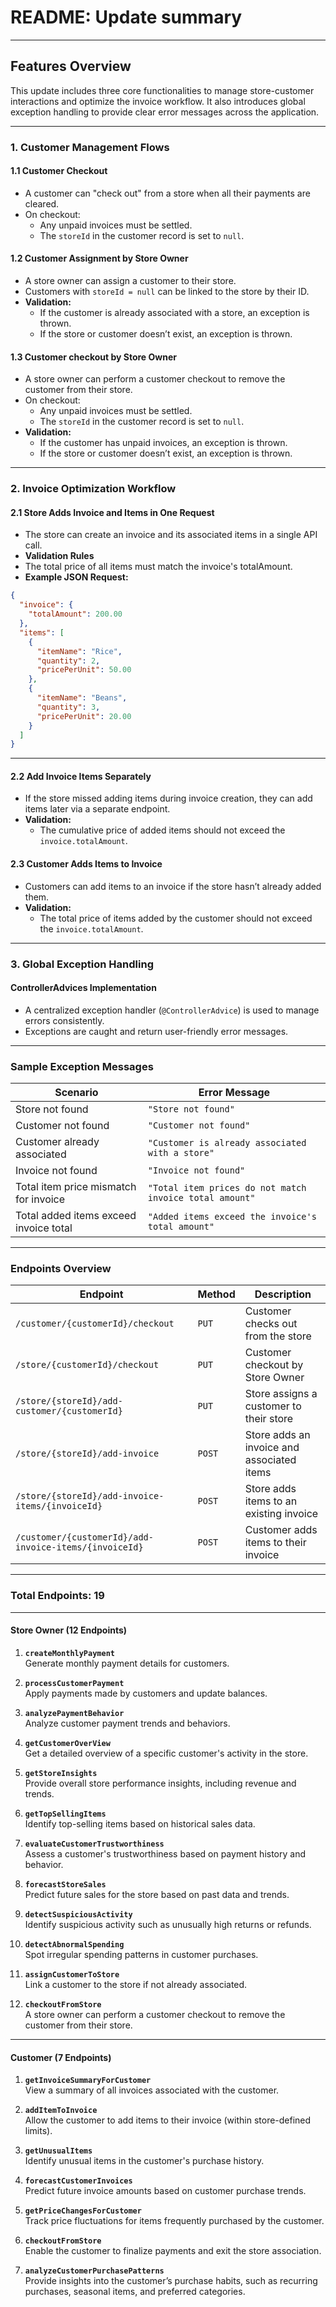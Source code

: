# **README: Update summary**

---

## **Features Overview**

This update includes three core functionalities to manage store-customer interactions and optimize the invoice workflow. It also introduces global exception handling to provide clear error messages across the application.

---

### **1. Customer Management Flows**

#### **1.1 Customer Checkout**
- A customer can "check out" from a store when all their payments are cleared.  
- On checkout:
  - Any unpaid invoices must be settled.
  - The `storeId` in the customer record is set to `null`.

#### **1.2 Customer Assignment by Store Owner**
- A store owner can assign a customer to their store.  
- Customers with `storeId = null` can be linked to the store by their ID.
- **Validation:**
  - If the customer is already associated with a store, an exception is thrown.
  - If the store or customer doesn’t exist, an exception is thrown.
    
#### **1.3 Customer checkout by Store Owner**
- A store owner can perform a customer checkout to remove the customer from their store.  
- On checkout:
  - Any unpaid invoices must be settled.
  - The `storeId` in the customer record is set to `null`.
- **Validation:**
  - If the customer has unpaid invoices, an exception is thrown.
  - If the store or customer doesn’t exist, an exception is thrown.

---

### **2. Invoice Optimization Workflow**

#### **2.1 Store Adds Invoice and Items in One Request**
- The store can create an invoice and its associated items in a single API call.  
- **Validation Rules**
- The total price of all items must match the invoice's totalAmount.
- **Example JSON Request:**
```json
{
  "invoice": {
    "totalAmount": 200.00
  },
  "items": [
    {
      "itemName": "Rice",
      "quantity": 2,
      "pricePerUnit": 50.00
    },
    {
      "itemName": "Beans",
      "quantity": 3,
      "pricePerUnit": 20.00
    }
  ]
}
```
---

#### **2.2 Add Invoice Items Separately**
- If the store missed adding items during invoice creation, they can add items later via a separate endpoint.
- **Validation:**
  - The cumulative price of added items should not exceed the `invoice.totalAmount`.

#### **2.3 Customer Adds Items to Invoice**
- Customers can add items to an invoice if the store hasn’t already added them.
- **Validation:**
  - The total price of items added by the customer should not exceed the `invoice.totalAmount`.

---

### **3. Global Exception Handling**

#### **ControllerAdvices Implementation**
- A centralized exception handler (`@ControllerAdvice`) is used to manage errors consistently.
- Exceptions are caught and return user-friendly error messages.

---

### **Sample Exception Messages**
| **Scenario**                        | **Error Message**                                           |
|-------------------------------------|------------------------------------------------------------|
| Store not found                     | `"Store not found"`                                         |
| Customer not found                  | `"Customer not found"`                                      |
| Customer already associated         | `"Customer is already associated with a store"`            |
| Invoice not found                   | `"Invoice not found"`                                       |
| Total item price mismatch for invoice | `"Total item prices do not match invoice total amount"`      |
| Total added items exceed invoice total | `"Added items exceed the invoice's total amount"`          |

---

### **Endpoints Overview**

| **Endpoint**                                      | **Method** | **Description**                                   |
|--------------------------------------------------|-----------|-------------------------------------------------|
| `/customer/{customerId}/checkout`               | `PUT`     | Customer checks out from the store              |
| `/store/{customerId}/checkout`               | `PUT`     | Customer checkout by Store Owner              |
| `/store/{storeId}/add-customer/{customerId}`    | `PUT`     | Store assigns a customer to their store         |
| `/store/{storeId}/add-invoice`                  | `POST`    | Store adds an invoice and associated items      |
| `/store/{storeId}/add-invoice-items/{invoiceId}` | `POST`    | Store adds items to an existing invoice         |
| `/customer/{customerId}/add-invoice-items/{invoiceId}` | `POST` | Customer adds items to their invoice           |

--- 

### **Total Endpoints: 19**

---

#### **Store Owner (12 Endpoints)**

1. **`createMonthlyPayment`**  
   Generate monthly payment details for customers.

2. **`processCustomerPayment`**  
   Apply payments made by customers and update balances.

3. **`analyzePaymentBehavior`**  
   Analyze customer payment trends and behaviors.

4. **`getCustomerOverView`**  
   Get a detailed overview of a specific customer's activity in the store.

5. **`getStoreInsights`**  
   Provide overall store performance insights, including revenue and trends.

6. **`getTopSellingItems`**  
   Identify top-selling items based on historical sales data.

7. **`evaluateCustomerTrustworthiness`**  
   Assess a customer's trustworthiness based on payment history and behavior.

8. **`forecastStoreSales`**  
   Predict future sales for the store based on past data and trends.

9. **`detectSuspiciousActivity`**  
   Identify suspicious activity such as unusually high returns or refunds.

10. **`detectAbnormalSpending`**  
    Spot irregular spending patterns in customer purchases.

11. **`assignCustomerToStore`**  
    Link a customer to the store if not already associated.
12.  **`checkoutFromStore`**  
  A store owner can perform a customer checkout to remove the customer from their store.

---

#### **Customer (7 Endpoints)**

1. **`getInvoiceSummaryForCustomer`**  
   View a summary of all invoices associated with the customer.

2. **`addItemToInvoice`**  
   Allow the customer to add items to their invoice (within store-defined limits).

3. **`getUnusualItems`**  
   Identify unusual items in the customer's purchase history.

4. **`forecastCustomerInvoices`**  
   Predict future invoice amounts based on customer purchase trends.

5. **`getPriceChangesForCustomer`**  
   Track price fluctuations for items frequently purchased by the customer.

6. **`checkoutFromStore`**  
   Enable the customer to finalize payments and exit the store association.

7. **`analyzeCustomerPurchasePatterns`**  
   Provide insights into the customer’s purchase habits, such as recurring purchases, seasonal items, and preferred categories.

